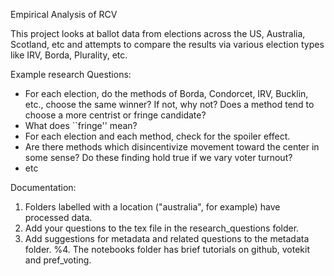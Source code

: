 Empirical Analysis of RCV

This project looks at ballot data from elections across the US, Australia, Scotland, etc and attempts to compare the results via various election types like IRV, Borda, Plurality, etc. 

Example research Questions:
* For each election, do the methods of Borda, Condorcet, IRV, Bucklin, etc., choose the same winner? If not, why not? Does a method tend to choose a more centrist or fringe candidate?
* What does ``fringe'' mean?
* For each election and each method, check for the spoiler effect.
* Are there methods which disincentivize movement toward the center in some sense? Do these finding hold true if we vary voter turnout?
* etc

Documentation:
1. Folders labelled with a location ("australia", for example) have processed data. 
2. Add your questions to the tex file in the research_questions folder.
3. Add suggestions for metadata and related questions to the metadata folder.
%4. The notebooks folder has brief tutorials on github, votekit and pref_voting.
